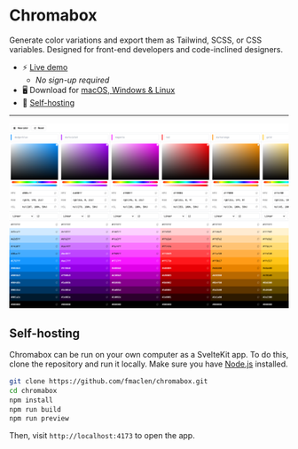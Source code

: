 # Chromabox

Generate color variations and export them as Tailwind, SCSS, or CSS variables.
Designed for front-end developers and code-inclined designers.

- ⚡️ [Live demo](https://chromabox.fernando.is)
  - _No sign-up required_
- 🖥️ Download for [macOS, Windows & Linux](https://fmaclen.gumroad.com/l/chromabox)
- 🐳 [Self-hosting](#self-hosting)

---

![Chromabox screenshot](e2e/docs.test.ts-snapshots/palette-darwin.png)

## Self-hosting

Chromabox can be run on your own computer as a SvelteKit app.
To do this, clone the repository and run it locally.
Make sure you have [Node.js](https://nodejs.org) installed.

```bash
git clone https://github.com/fmaclen/chromabox.git
cd chromabox
npm install
npm run build
npm run preview
```

Then, visit `http://localhost:4173` to open the app.

